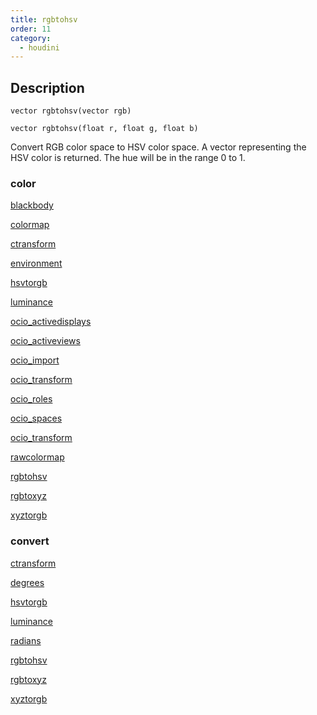 ```yaml
---
title: rgbtohsv
order: 11
category:
  - houdini
---
```


## Description

`vector rgbtohsv(vector rgb)`

`vector rgbtohsv(float r, float g, float b)`

Convert RGB color space to HSV color space. A vector representing the HSV
color is returned. The hue will be in the range 0 to 1.

### color

[blackbody ](blackbody.html)

[colormap ](colormap.html)

[ctransform ](ctransform.html)

[environment ](environment.html)

[hsvtorgb ](hsvtorgb.html)

[luminance ](luminance.html)

[ocio_activedisplays ](ocio_activedisplays.html)

[ocio_activeviews ](ocio_activeviews.html)

[ocio_import ](ocio_import.html)

[ocio_transform ](ocio_parsecolorspace.html)

[ocio_roles ](ocio_roles.html)

[ocio_spaces ](ocio_spaces.html)

[ocio_transform ](ocio_transform.html)

[rawcolormap ](rawcolormap.html)

[rgbtohsv ](rgbtohsv.html)

[rgbtoxyz ](rgbtoxyz.html)

[xyztorgb ](xyztorgb.html)

### convert

[ctransform ](ctransform.html)

[degrees ](degrees.html)

[hsvtorgb ](hsvtorgb.html)

[luminance ](luminance.html)

[radians ](radians.html)

[rgbtohsv ](rgbtohsv.html)

[rgbtoxyz ](rgbtoxyz.html)

[xyztorgb ](xyztorgb.html)

